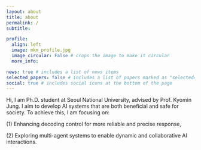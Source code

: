 ```yaml
---
layout: about
title: about
permalink: /
subtitle: 

profile:
  align: left
  image: mkm_profile.jpg
  image_circular: False # crops the image to make it circular
  more_info:

news: true # includes a list of news items
selected_papers: false # includes a list of papers marked as "selected={true}"
social: true # includes social icons at the bottom of the page
---
```


Hi, I am Ph.D. student at Seoul National University, advised by Prof. Kyomin Jung. I aim to develop AI systems that are both beneficial and safe for society. To achieve this, I am focusing on:

(1) Enhancing decoding control for more reliable and precise response,

(2) Exploring multi-agent systems to enable dynamic and collaborative AI interactions.
